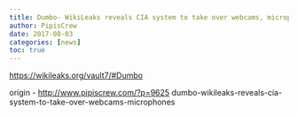 ```yaml
---
title: Dumbo- WikiLeaks reveals CIA system to take over webcams, microphones
author: PipisCrew
date: 2017-08-03
categories: [news]
toc: true
---
```


https://wikileaks.org/vault7/#Dumbo

origin - http://www.pipiscrew.com/?p=9625 dumbo-wikileaks-reveals-cia-system-to-take-over-webcams-microphones